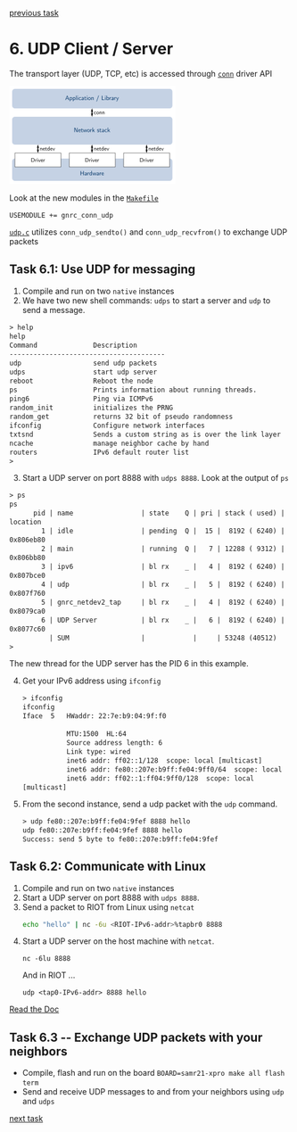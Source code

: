 [previous task](../task-05)

# 6. UDP Client / Server

The transport layer (UDP, TCP, etc) is accessed through [`conn`](http://doc.riot-os.org/group__net__conn.html) driver API

![Networking overview](../overview-net.png)

Look at the new modules in the [`Makefile`](Makefile)
```
USEMODULE += gnrc_conn_udp
```

[`udp.c`](udp.c) utilizes `conn_udp_sendto()` and `conn_udp_recvfrom()` to exchange UDP packets

## Task 6.1: Use UDP for messaging
1.  Compile and run on two `native` instances
2.  We have two new shell commands: `udps` to start a server and `udp` to send a message.
   ```
   > help
   help
   Command              Description
   ---------------------------------------
   udp                  send udp packets
   udps                 start udp server
   reboot               Reboot the node
   ps                   Prints information about running threads.
   ping6                Ping via ICMPv6
   random_init          initializes the PRNG
   random_get           returns 32 bit of pseudo randomness
   ifconfig             Configure network interfaces
   txtsnd               Sends a custom string as is over the link layer
   ncache               manage neighbor cache by hand
   routers              IPv6 default router list
   >
   ```

3.   Start a UDP server on port 8888 with `udps 8888`.
   Look at the output of `ps`
   ```
   > ps
   ps
         pid | name                 | state    Q | pri | stack ( used) | location
           1 | idle                 | pending  Q |  15 |  8192 ( 6240) | 0x806eb80
           2 | main                 | running  Q |   7 | 12288 ( 9312) | 0x806bb80
           3 | ipv6                 | bl rx    _ |   4 |  8192 ( 6240) | 0x807bce0
           4 | udp                  | bl rx    _ |   5 |  8192 ( 6240) | 0x807f760
           5 | gnrc_netdev2_tap     | bl rx    _ |   4 |  8192 ( 6240) | 0x8079ca0
           6 | UDP Server           | bl rx    _ |   6 |  8192 ( 6240) | 0x8077c60
             | SUM                  |            |     | 53248 (40512)
   >
   ```
   The new thread for the UDP server has the PID 6 in this example.

4.  Get your IPv6 address using `ifconfig`
    ```
    > ifconfig
    ifconfig
    Iface  5   HWaddr: 22:7e:b9:04:9f:f0

               MTU:1500  HL:64
               Source address length: 6
               Link type: wired
               inet6 addr: ff02::1/128  scope: local [multicast]
               inet6 addr: fe80::207e:b9ff:fe04:9ff0/64  scope: local
               inet6 addr: ff02::1:ff04:9ff0/128  scope: local [multicast]
    ```

5.  From the second instance, send a udp packet with the `udp` command.
    ```
    > udp fe80::207e:b9ff:fe04:9fef 8888 hello
    udp fe80::207e:b9ff:fe04:9fef 8888 hello
    Success: send 5 byte to fe80::207e:b9ff:fe04:9fef
    ```

## Task 6.2: Communicate with Linux
1.  Compile and run on two `native` instances
2.  Start a UDP server on port 8888 with `udps 8888`.
3.  Send a packet to RIOT from Linux using `netcat`
    ```sh
    echo "hello" | nc -6u <RIOT-IPv6-addr>%tapbr0 8888
    ```
4.  Start a UDP server on the host machine with `netcat`.
    ```
    nc -6lu 8888
    ```
    And in RIOT ...
    ```
    udp <tap0-IPv6-addr> 8888 hello
    ```
[Read the Doc](http://doc.riot-os.org/group__net__conn.html)

## Task 6.3 -- Exchange UDP packets with your neighbors
* Compile, flash and run on the board `BOARD=samr21-xpro make all flash term`
* Send and receive UDP messages to and from your neighbors using `udp` and `udps`

[next task](../task-07)
